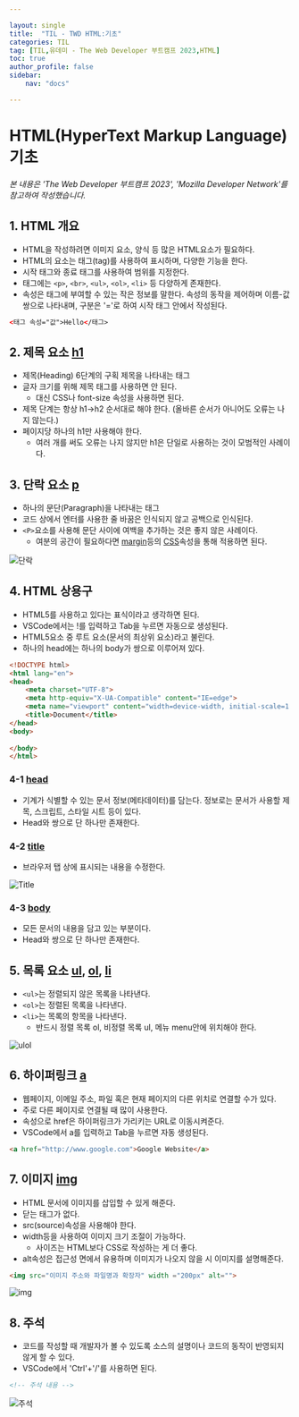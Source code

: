 ```yaml
---

layout: single
title:  "TIL - TWD HTML:기초"
categories: TIL
tag: [TIL,유데미 - The Web Developer 부트캠프 2023,HTML]
toc: true
author_profile: false
sidebar:
    nav: "docs"

---
```


# HTML(HyperText Markup Language) 기초

<p data-ke-size="size14"><i>본 내용은 'The Web Developer 부트캠프 2023', 'Mozilla Developer Network'를 참고하여 작성했습니다.</i></p>

## 1. HTML 개요
* HTML을 작성하려면 이미지 요소, 양식 등 많은 HTML요소가 필요하다.
* HTML의 요소는 태그(tag)를 사용하여 표시하며, 다양한 기능을 한다.
* 시작 태그와 종료 태그를 사용하여 범위를 지정한다.
* 태그에는 `<p>`, `<br>`, `<ul>`, `<ol>`, `<li>` 등 다양하게 존재한다.
* 속성은 태그에 부여할 수 있는 작은 정보를 말한다. 속성의 동작을 제어하며 이름-값 쌍으로 나타내며, 구분은 '='로 하여 시작 태그 안에서 작성된다.

```html
<태그 속성="값">Hello</태그>
```

## 2. 제목 요소 [h1](https://developer.mozilla.org/ko/docs/Web/HTML/Element/Heading_Elements)
* 제목(Heading) 6단계의 구획 제목을 나타내는 태그
* 글자 크기를 위해 제목 태그를 사용하면 안 된다.
  * 대신 CSS나 font-size 속성을 사용하면 된다.
* 제목 단계는 항상 h1->h2 순서대로 해야 한다. (올바른 순서가 아니어도 오류는 나지 않는다.)
* 페이지당 하나의 h1만 사용해야 한다. 
  * 여러 개를 써도 오류는 나지 않지만 h1은 단일로 사용하는 것이 모범적인 사례이다.

<style>
![제목](/assets/images/Udemy/01/udemy01_제목.PNG){ display:block; margin:auto;}
</style>

## 3. 단락 요소 [p](https://developer.mozilla.org/ko/docs/Web/HTML/Element/p)
* 하나의 문단(Paragraph)을 나타내는 태그
* 코드 상에서 엔터를 사용한 줄 바꿈은 인식되지 않고 공백으로 인식된다.
* `<P>`요소를 사용해 문단 사이에 여백을 추가하는 것은 좋지 않은 사례이다.
  * 여분의 공간이 필요하다면 [margin](https://developer.mozilla.org/ko/docs/Web/CSS/margin)등의 [CSS](https://developer.mozilla.org/ko/docs/Glossary/CSS)속성을 통해 적용하면 된다.

![단락](/assets/images/Udemy/01/udemy01_단락.PNG)

## 4. HTML 상용구
* HTML5를 사용하고 있다는 표식이라고 생각하면 된다.
* VSCode에서는 !를 입력하고 Tab을 누르면 자동으로 생성된다.
* HTML5요소 중 루트 요소(문서의 최상위 요소)라고 불린다.
* 하나의 head에는 하나의 body가 쌍으로 이루어져 있다.

```html
<!DOCTYPE html>
<html lang="en">
<head>
    <meta charset="UTF-8">
    <meta http-equiv="X-UA-Compatible" content="IE=edge">
    <meta name="viewport" content="width=device-width, initial-scale=1.0">
    <title>Document</title>
</head>
<body>
    
</body>
</html>
```

### 4-1 [head](https://developer.mozilla.org/ko/docs/Web/HTML/Element/head)
* 기계가 식별할 수 있는 문서 정보(메타데이터)를 담는다. 정보로는 문서가 사용할 제목, 스크립트, 스타일 시트 등이 있다.
* Head와 쌍으로 단 하나만 존재한다.

### 4-2 [title](https://developer.mozilla.org/ko/docs/Web/HTML/Element/title)
* 브라우저 탭 상에 표시되는 내용을 수정한다.
  
![Title](/assets/images/Udemy/01/udemy01_Title.PNG)

### 4-3 [body](https://developer.mozilla.org/ko/docs/Web/HTML/Element/body)
* 모든 문서의 내용을 담고 있는 부분이다.
* Head와 쌍으로 단 하나만 존재한다.

## 5. 목록 요소 [ul](https://developer.mozilla.org/ko/docs/Web/HTML/Element/ul), [ol](https://developer.mozilla.org/ko/docs/Web/HTML/Element/ol), [li](https://developer.mozilla.org/ko/docs/Web/HTML/Element/li)
* `<ul>`는 정렬되지 않은 목록을 나타낸다.
* `<ol>`는 정렬된 목록을 나타낸다.
* `<li>`는 목록의 항목을 나타낸다.
  * 반드시 정렬 목록 ol, 비정렬 목록 ul, 메뉴 menu안에 위치해야 한다.

![ulol](/assets/images/Udemy/01/udemy01_ulol태그.PNG)

## 6. 하이퍼링크 [a](https://developer.mozilla.org/ko/docs/Web/HTML/Element/a)
* 웹페이지, 이메일 주소, 파일 혹은 현재 페이지의 다른 위치로 연결할 수가 있다.
* 주로 다른 페이지로 연결될 때 많이 사용한다.
* 속성으로 href은 하이퍼링크가 가리키는 URL로 이동시켜준다.
* VSCode에서 a를 입력하고 Tab을 누르면 자동 생성된다.

```html
<a href="http://www.google.com">Google Website</a>
```

## 7. 이미지 [img](https://developer.mozilla.org/ko/docs/Web/HTML/Element/img)
* HTML 문서에 이미지를 삽입할 수 있게 해준다.
* 닫는 태그가 없다.
* src(source)속성을 사용해야 한다.
* width등을 사용하여 이미지 크기 조절이 가능하다.
  * 사이즈는 HTML보다 CSS로 작성하는 게 더 좋다.
* alt속성은 접근성 면에서 유용하며 이미지가 나오지 않을 시 이미지를 설명해준다.

```html
<img src="이미지 주소와 파일명과 확장자" width ="200px" alt="">
```

![img](/assets/images/Udemy/01/udemy01_img태그.PNG)

## 8. 주석
* 코드를 작성할 때 개발자가 볼 수 있도록 소스의 설명이나 코드의 동작이 반영되지 않게 할 수 있다.
* VSCode에서 'Ctrl'+'/'를 사용하면 된다.

```html
<!-- 주석 내용 -->
```

![주석](/assets/images/Udemy/01/udemy01_주석.PNG)
